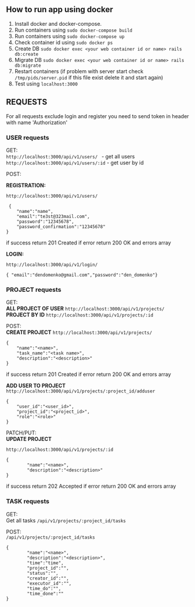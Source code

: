 ## How to run app using docker

1. Install docker and docker-compose.
2. Run containers using ```sudo docker-compose build```
3. Run containers using ```sudo docker-compose up```
4. Check container id using ```sudo docker ps```
5. Create DB ```sudo docker exec <your web container id or name> rails db:create```
6. Migrate DB ```sudo docker exec <your web container id or name> rails db:migrate```
7. Restart containers (if problem with server start check ```/tmp/pids/server.pid``` if this file exist delete it and start again)
8. Test using ```localhost:3000```


## REQUESTS
For all requests exclude login and register you need to send token in header with name 'Authorization'

### USER requests

GET:<br>
```http://localhost:3000/api/v1/users/ ``` - get all users <br>
`http://localhost:3000/api/v1/users/:id` - get user by id

POST:

**REGISTRATION:**

```http://localhost:3000/api/v1/users/```
```
 {
    "name":"name",
    "email":"te3st@323mail.com",
    "password":"12345678",
    "password_confirmation":"12345678"
}
```
if success return 201 Created
if error return 200 OK and errors array

**LOGIN:**

```http://localhost:3000/api/v1/login/```
```
{ "email":"dendomenko@gmail.com","password":"den_domenko"}
```

### PROJECT requests

GET:<br>
**ALL PROJECT OF USER**
```http://localhost:3000/api/v1/projects/```<br>
**PROJECT BY ID**
```http://localhost:3000/api/v1/projects/:id``` <br>

POST:<br>
**CREATE PROJECT** ```http://localhost:3000/api/v1/projects/```
```
{
    "name":"<name>",
    "task_name":"<task name>",
    "description":"<description>"
}
```
if success return 201 Created
if error return 200 OK and errors array

**ADD USER TO PROJECT** ```http://localhost:3000/api/v1/projects/:project_id/adduser```
```
{
    "user_id":"<user_id>",
    "project_id":"<project_id>",
    "role":"<role>"
}
```


PATCH/PUT:<br>
**UPDATE PROJECT**

```http://localhost:3000/api/v1/projects/:id```
```
{
        "name":"<name>",
        "description":"<description>"
}
```
if success return 202 Accepted
if error return 200 OK and errors array

### TASK requests

GET:<br>
Get all tasks
```/api/v1/projects/:project_id/tasks```

POST:<br>
```/api/v1/projects/:project_id/tasks```
```
{
        "name":"<name>",
        "description":"<description>",
        "time":"time",
        "project_id":"",
        "status":"",
        "creator_id":"",
        "executor_id":"",
        "time_do":"",
        "time_done":""
}
```

